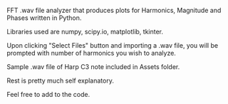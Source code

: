 FFT .wav file analyzer that produces plots for Harmonics, Magnitude and Phases written in Python. 

Libraries used are numpy, scipy.io, matplotlib, tkinter.

Upon clicking "Select Files" button and importing a .wav file, you will be prompted with number of harmonics you wish to analyze.

Sample .wav file of Harp C3 note included in Assets folder.

Rest is pretty much self explanatory.

Feel free to add to the code.
